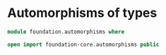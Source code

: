 # Automorphisms of types

```agda
module foundation.automorphisms where

open import foundation-core.automorphisms public
```
